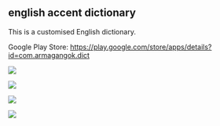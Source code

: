 ## english accent dictionary

This is a customised English dictionary.

Google Play Store: https://play.google.com/store/apps/details?id=com.armagangok.dict


![  ](https://play-lh.googleusercontent.com/zxVEQBSZx0FHNQkcSZAvkseKuy4SHxTqlEGz2XDlT_2v17zEREtudr9Mi_DHlnjmt2o=w2560-h1440)


![  ](https://play-lh.googleusercontent.com/H70NP-Xky3DC9i_aNOuJNbm9B1b1dfrS0fiAG6LTdBQsOwiwdLjHrlncPjzdJz-c7BM=w2560-h1440)


![  ](https://play-lh.googleusercontent.com/rvXcMV-gUkuTTU1J4VJEGNGpt-5aaPwhT-9mGHS_pGh6VeFN7sNLtit_FrfZLzz8qA=w2560-h1440)


![  ](https://play-lh.googleusercontent.com/JEWFtxDOMxb-KZ5ilVJVXCT6Xo0Hhdq9ltI1Zbpq3eLz1g8Zd_AeNjOdwSrlPoM=w2560-h1440)


